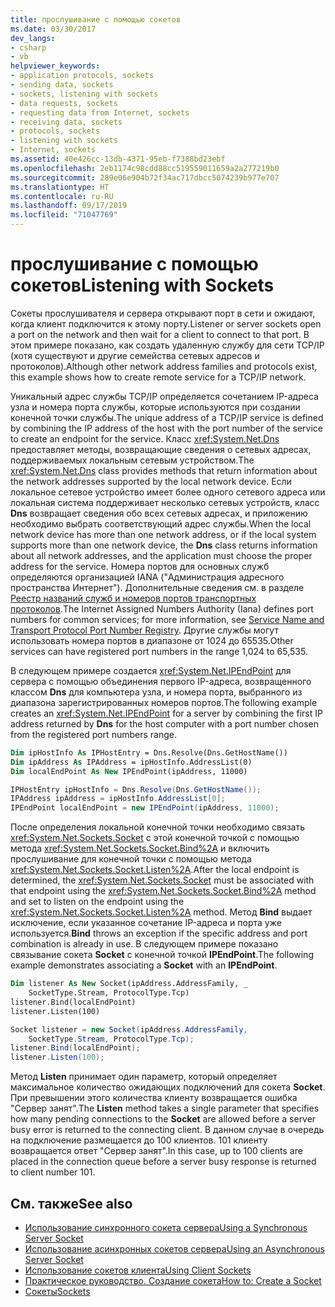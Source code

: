 ```yaml
---
title: прослушивание с помощью сокетов
ms.date: 03/30/2017
dev_langs:
- csharp
- vb
helpviewer_keywords:
- application protocols, sockets
- sending data, sockets
- sockets, listening with sockets
- data requests, sockets
- requesting data from Internet, sockets
- receiving data, sockets
- protocols, sockets
- listening with sockets
- Internet, sockets
ms.assetid: 40e426cc-13db-4371-95eb-f7388bd23ebf
ms.openlocfilehash: 2eb1174c98cdd88cc519559011659a2a277219b0
ms.sourcegitcommit: 289e06e904b72f34ac717dbcc5074239b977e707
ms.translationtype: HT
ms.contentlocale: ru-RU
ms.lasthandoff: 09/17/2019
ms.locfileid: "71047769"
---
```

# <a name="listening-with-sockets"></a><span data-ttu-id="945d3-102">прослушивание с помощью сокетов</span><span class="sxs-lookup"><span data-stu-id="945d3-102">Listening with Sockets</span></span>
<span data-ttu-id="945d3-103">Сокеты прослушивателя и сервера открывают порт в сети и ожидают, когда клиент подключится к этому порту.</span><span class="sxs-lookup"><span data-stu-id="945d3-103">Listener or server sockets open a port on the network and then wait for a client to connect to that port.</span></span> <span data-ttu-id="945d3-104">В этом примере показано, как создать удаленную службу для сети TCP/IP (хотя существуют и другие семейства сетевых адресов и протоколов).</span><span class="sxs-lookup"><span data-stu-id="945d3-104">Although other network address families and protocols exist, this example shows how to create remote service for a TCP/IP network.</span></span>  
  
 <span data-ttu-id="945d3-105">Уникальный адрес службы TCP/IP определяется сочетанием IP-адреса узла и номера порта службы, которые используются при создании конечной точки службы.</span><span class="sxs-lookup"><span data-stu-id="945d3-105">The unique address of a TCP/IP service is defined by combining the IP address of the host with the port number of the service to create an endpoint for the service.</span></span> <span data-ttu-id="945d3-106">Класс <xref:System.Net.Dns> предоставляет методы, возвращающие сведения о сетевых адресах, поддерживаемых локальным сетевым устройством.</span><span class="sxs-lookup"><span data-stu-id="945d3-106">The <xref:System.Net.Dns> class provides methods that return information about the network addresses supported by the local network device.</span></span> <span data-ttu-id="945d3-107">Если локальное сетевое устройство имеет более одного сетевого адреса или локальная система поддерживает несколько сетевых устройств, класс **Dns** возвращает сведения обо всех сетевых адресах, и приложению необходимо выбрать соответствующий адрес службы.</span><span class="sxs-lookup"><span data-stu-id="945d3-107">When the local network device has more than one network address, or if the local system supports more than one network device, the **Dns** class returns information about all network addresses, and the application must choose the proper address for the service.</span></span> <span data-ttu-id="945d3-108">Номера портов для основных служб определяются организацией IANA ("Администрация адресного пространства Интернет"). Дополнительные сведения см. в разделе [Реестр названий служб и номеров портов транспортных протоколов](https://www.iana.org/assignments/port-numbers).</span><span class="sxs-lookup"><span data-stu-id="945d3-108">The Internet Assigned Numbers Authority (Iana) defines port numbers for common services; for more information, see [Service Name and Transport Protocol Port Number Registry](https://www.iana.org/assignments/port-numbers).</span></span> <span data-ttu-id="945d3-109">Другие службы могут использовать номера портов в диапазоне от 1024 до 65535.</span><span class="sxs-lookup"><span data-stu-id="945d3-109">Other services can have registered port numbers in the range 1,024 to 65,535.</span></span>  
  
 <span data-ttu-id="945d3-110">В следующем примере создается <xref:System.Net.IPEndPoint> для сервера с помощью объединения первого IP-адреса, возвращенного классом **Dns** для компьютера узла, и номера порта, выбранного из диапазона зарегистрированных номеров портов.</span><span class="sxs-lookup"><span data-stu-id="945d3-110">The following example creates an <xref:System.Net.IPEndPoint> for a server by combining the first IP address returned by **Dns** for the host computer with a port number chosen from the registered port numbers range.</span></span>  
  
```vb  
Dim ipHostInfo As IPHostEntry = Dns.Resolve(Dns.GetHostName())  
Dim ipAddress As IPAddress = ipHostInfo.AddressList(0)  
Dim localEndPoint As New IPEndPoint(ipAddress, 11000)  
```  
  
```csharp  
IPHostEntry ipHostInfo = Dns.Resolve(Dns.GetHostName());  
IPAddress ipAddress = ipHostInfo.AddressList[0];  
IPEndPoint localEndPoint = new IPEndPoint(ipAddress, 11000);  
```  
  
 <span data-ttu-id="945d3-111">После определения локальной конечной точки необходимо связать <xref:System.Net.Sockets.Socket> с этой конечной точкой с помощью метода <xref:System.Net.Sockets.Socket.Bind%2A> и включить прослушивание для конечной точки с помощью метода <xref:System.Net.Sockets.Socket.Listen%2A>.</span><span class="sxs-lookup"><span data-stu-id="945d3-111">After the local endpoint is determined, the <xref:System.Net.Sockets.Socket> must be associated with that endpoint using the <xref:System.Net.Sockets.Socket.Bind%2A> method and set to listen on the endpoint using the <xref:System.Net.Sockets.Socket.Listen%2A> method.</span></span> <span data-ttu-id="945d3-112">Метод **Bind** выдает исключение, если указанное сочетание IP-адреса и порта уже используется.</span><span class="sxs-lookup"><span data-stu-id="945d3-112">**Bind** throws an exception if the specific address and port combination is already in use.</span></span> <span data-ttu-id="945d3-113">В следующем примере показано связывание сокета **Socket** с конечной точкой **IPEndPoint**.</span><span class="sxs-lookup"><span data-stu-id="945d3-113">The following example demonstrates associating a **Socket** with an **IPEndPoint**.</span></span>  
  
```vb  
Dim listener As New Socket(ipAddress.AddressFamily, _  
    SocketType.Stream, ProtocolType.Tcp) 
listener.Bind(localEndPoint)  
listener.Listen(100)  
```  
  
```csharp  
Socket listener = new Socket(ipAddress.AddressFamily,
    SocketType.Stream, ProtocolType.Tcp);
listener.Bind(localEndPoint);  
listener.Listen(100);  
```  
  
 <span data-ttu-id="945d3-114">Метод **Listen** принимает один параметр, который определяет максимальное количество ожидающих подключений для сокета **Socket**. При превышении этого количества клиенту возвращается ошибка "Сервер занят".</span><span class="sxs-lookup"><span data-stu-id="945d3-114">The **Listen** method takes a single parameter that specifies how many pending connections to the **Socket** are allowed before a server busy error is returned to the connecting client.</span></span> <span data-ttu-id="945d3-115">В данном случае в очередь на подключение размещается до 100 клиентов. 101 клиенту возвращается ответ "Сервер занят".</span><span class="sxs-lookup"><span data-stu-id="945d3-115">In this case, up to 100 clients are placed in the connection queue before a server busy response is returned to client number 101.</span></span>  
  
## <a name="see-also"></a><span data-ttu-id="945d3-116">См. также</span><span class="sxs-lookup"><span data-stu-id="945d3-116">See also</span></span>

- [<span data-ttu-id="945d3-117">Использование синхронного сокета сервера</span><span class="sxs-lookup"><span data-stu-id="945d3-117">Using a Synchronous Server Socket</span></span>](using-a-synchronous-server-socket.md)
- [<span data-ttu-id="945d3-118">Использование асинхронных сокетов сервера</span><span class="sxs-lookup"><span data-stu-id="945d3-118">Using an Asynchronous Server Socket</span></span>](using-an-asynchronous-server-socket.md)
- [<span data-ttu-id="945d3-119">Использование сокетов клиента</span><span class="sxs-lookup"><span data-stu-id="945d3-119">Using Client Sockets</span></span>](using-client-sockets.md)
- [<span data-ttu-id="945d3-120">Практическое руководство. Создание сокета</span><span class="sxs-lookup"><span data-stu-id="945d3-120">How to: Create a Socket</span></span>](how-to-create-a-socket.md)
- [<span data-ttu-id="945d3-121">Сокеты</span><span class="sxs-lookup"><span data-stu-id="945d3-121">Sockets</span></span>](sockets.md)
